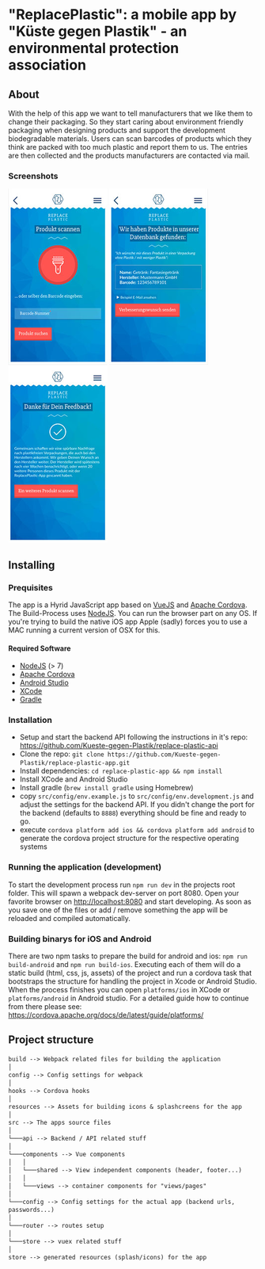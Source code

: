 # "ReplacePlastic": a mobile app by "Küste gegen Plastik" - an environmental protection association

## About
With the help of this app we want to tell manufacturers that we like them to change their packaging. So they start caring about environment friendly packaging when designing products and support the development biodegradable materials. Users can scan barcodes of products which they think are packed with too much plastic and report them to us. The entries are then collected and the products manufacturers are contacted via mail.

### Screenshots
[<img src="./store/screenshots/01_scan_thumb.jpg"/>](./store/screenshots/01_scan.png)
[<img src="./store/screenshots/02_product_thumb.jpg"/>](./store/screenshots/02_product.png)
[<img src="./store/screenshots/03_submitted_thumb.jpg"/>](./store/screenshots/03_submitted.png)

## Installing

### Prequisites
The app is a Hyrid JavaScript app based on [VueJS](https://vuejs.org/) and [Apache Cordova](https://cordova.apache.org/). The Build-Process uses [NodeJS](https://nodejs.org/en/). You can run the browser part on any OS. If you're trying to build the native iOS app Apple (sadly) forces you to use a MAC running a current version of OSX for this.

#### Required Software
- [NodeJS](https://nodejs.org/en/) (> 7)
- [Apache Cordova](https://cordova.apache.org/)
- [Android Studio](https://developer.android.com/studio/index.html)
- [XCode](https://developer.apple.com/xcode/)
- [Gradle](https://gradle.org/)

### Installation
- Setup and start the backend API following the instructions in it's repo: https://github.com/Kueste-gegen-Plastik/replace-plastic-api
- Clone the repo: `git clone https://github.com/Kueste-gegen-Plastik/replace-plastic-app.git`
- Install dependencies: `cd replace-plastic-app && npm install`
- Install XCode and Android Studio
- Install gradle (`brew install gradle` using Homebrew)
- copy `src/config/env.example.js` to `src/config/env.development.js` and adjust the settings for the backend API. If you didn't change the port for the backend (defaults to `8888`) everything should be fine and ready to go.
- execute `cordova platform add ios && cordova platform add android` to generate the cordova project structure for the respective operating systems

### Running the application (development)
To start the development process run `npm run dev` in the projects root folder. This will spawn a webpack dev-server on port 8080. Open your favorite browser on [http://localhost:8080](http://localhost:8080) and start developing. As soon as you save one of the files or add / remove something the app will be reloaded and compiled automatically.

### Building binarys for iOS and Android
There are two npm tasks to prepare the build for android and ios: `npm run build-android` and `npm run build-ios`. Executing each of them will do a static build (html, css, js, assets) of the project and run a cordova task that bootstraps the structure for handling the project in Xcode or Android Studio. When the process finishes you can open `platforms/ios` in XCode or `platforms/android` in Android studio.
For a detailed guide how to continue from there please see: https://cordova.apache.org/docs/de/latest/guide/platforms/


## Project structure
```
build --> Webpack related files for building the application
│
config --> Config settings for webpack
│
hooks --> Cordova hooks
│
resources --> Assets for building icons & splashcreens for the app
│
src --> The apps source files
│
└───api --> Backend / API related stuff
│
└───components --> Vue components
│   │
│   └───shared --> View independent components (header, footer...)
│   │
│   └───views --> container components for "views/pages"
│
└───config --> Config settings for the actual app (backend urls, passwords...)
│
└───router --> routes setup
│
└───store --> vuex related stuff
│
store --> generated resources (splash/icons) for the app
```
